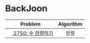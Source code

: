 # BackJoon



Problem | Algorithm |
-|:-:|
[<image height="14" src="https://d2gd6pc034wcta.cloudfront.net/tier/4.svg"> 2750: 수 정렬하기](https://www.acmicpc.net/problem/2750) |정렬|